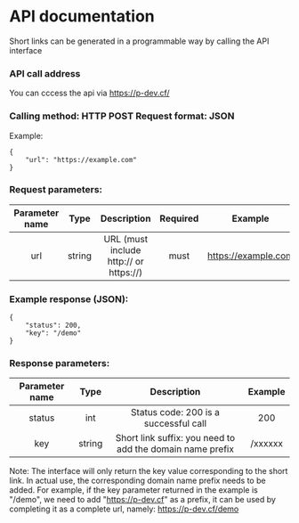 # API documentation

Short links can be generated in a programmable way by calling the API interface

### API call address

You can cccess the api via https://p-dev.cf/

### Calling method: HTTP POST Request format: JSON
Example:
````
{
	"url": "https://example.com"
}
````

### Request parameters:

|Parameter name|Type|Description|Required|Example|
| :----:| :----: | :----: | :----: | :----: |
| url | string | URL (must include http:// or https://) | must | https://example.com|

### Example response (JSON):

````
{
    "status": 200,
    "key": "/demo"
}
````

### Response parameters:
|Parameter name|Type|Description|Example|
| :----:| :----: | :----: | :----: |
|status|int| Status code: 200 is a successful call |200|	
|key|string| Short link suffix: you need to add the domain name prefix|/xxxxxx|

Note: The interface will only return the key value corresponding to the short link. In actual use, the corresponding domain name prefix needs to be added. For example, if the key parameter returned in the example is "/demo", we need to add "https://p-dev.cf" as a prefix, it can be used by completing it as a complete url, namely: https://p-dev.cf/demo

